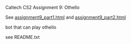 Caltech CS2 Assignment 9: Othello

See [assignment9_part1.html](http://htmlpreview.github.io/?https://github.com/caltechcs2/othello/blob/master/assignment9_part1.html) and [assignment9_part2.html](http://htmlpreview.github.io/?https://github.com/caltechcs2/othello/blob/master/assignment9_part2.html)


bot that can play othello

see README.txt